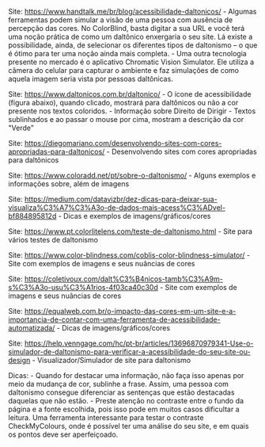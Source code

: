 Site: https://www.handtalk.me/br/blog/acessibilidade-daltonicos/
    - Algumas ferramentas podem simular a visão de uma pessoa com ausência de percepção das cores. No ColorBlind, basta digitar a sua URL e você terá uma noção prática de como um daltônico enxergaria o seu site. Lá existe a possibilidade, ainda, de selecionar os diferentes tipos de daltonismo – o que é ótimo para ter uma noção ainda mais completa.
    - Uma outra tecnologia presente no mercado é o aplicativo Chromatic Vision Simulator. Ele utiliza a câmera do celular para capturar o ambiente e faz simulações de como aquela imagem seria vista por pessoas daltônicas.


Site: https://www.daltonicos.com.br/daltonico/
    - O ícone de acessibilidade (figura abaixo), quando clicado, mostrará para daltônicos ou não a cor presente nos textos coloridos. 
    - Informação sobre Direito de Dirigir
    - Textos sublinhados e ao passar o mouse por cima, mostram a descrição da cor "Verde"


Site: https://diegomariano.com/desenvolvendo-sites-com-cores-apropriadas-para-daltonicos/
    - Desenvolvendo sites com cores apropriadas para daltônicos


Site: https://www.coloradd.net/pt/sobre-o-daltonismo/
    - Alguns exemplos e informações sobre, além de imagens


Site: https://medium.com/datavizbr/dez-dicas-para-deixar-sua-visualiza%C3%A7%C3%A3o-de-dados-mais-acess%C3%ADvel-bf884895812d
    - Dicas e exemplos de imagens/gráficos/cores


Site: https://www.pt.colorlitelens.com/teste-de-daltonismo.html
    - Site para vários testes de daltonismo


Site: https://www.color-blindness.com/coblis-color-blindness-simulator/
    - Site com exemplos de imagens e seus nuâncias de cores


Site: https://coletivoux.com/dalt%C3%B4nicos-tamb%C3%A9m-s%C3%A3o-usu%C3%A1rios-4f03ca40c30d
    - Site com exemplos de imagens e seus nuâncias de cores


Site: https://equalweb.com.br/o-impacto-das-cores-em-um-site-e-a-importancia-de-contar-com-uma-ferramenta-de-acessibilidade-automatizada/
    - Dicas de imagens/gráficos/cores


Site: https://help.venngage.com/hc/pt-br/articles/13696870979341-Use-o-simulador-de-daltonismo-para-verificar-a-acessibilidade-do-seu-site-ou-design
    - Visualizador/Simulador de site para daltonismo


Dicas:
    - Quando for destacar uma informação, não faça isso apenas por meio da mudança de cor, sublinhe a frase. Assim, uma pessoa com daltonismo consegue diferenciar as sentenças que estão destacadas daquelas que não estão.
    - Preste atenção no contraste entre o fundo da página e a fonte escolhida, pois isso pode em muitos casos dificultar a leitura. Uma ferramenta interessante para testar o contraste CheckMyColours, onde é possível ter uma análise do seu site, e em quais os pontos deve ser aperfeiçoado.
